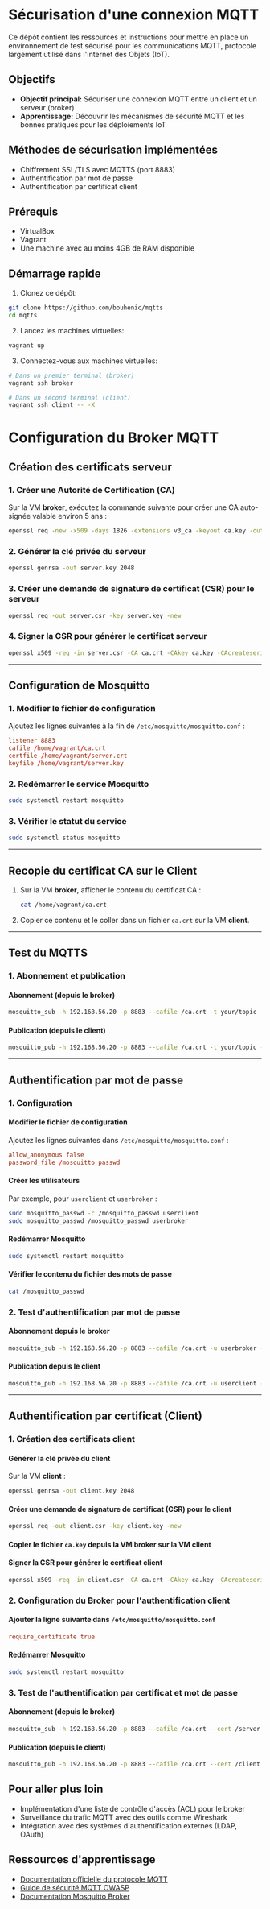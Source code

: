 # Sécurisation d'une connexion MQTT

Ce dépôt contient les ressources et instructions pour mettre en place un environnement de test sécurisé pour les communications MQTT, protocole largement utilisé dans l'Internet des Objets (IoT).

## Objectifs

- **Objectif principal:** Sécuriser une connexion MQTT entre un client et un serveur (broker)
- **Apprentissage:** Découvrir les mécanismes de sécurité MQTT et les bonnes pratiques pour les déploiements IoT

## Méthodes de sécurisation implémentées

- Chiffrement SSL/TLS avec MQTTS (port 8883)
- Authentification par mot de passe
- Authentification par certificat client

## Prérequis

- VirtualBox
- Vagrant
- Une machine avec au moins 4GB de RAM disponible

## Démarrage rapide

1. Clonez ce dépôt:
```bash
git clone https://github.com/bouhenic/mqtts
cd mqtts
```

2. Lancez les machines virtuelles:
```bash
vagrant up
```

3. Connectez-vous aux machines virtuelles:
```bash
# Dans un premier terminal (broker)
vagrant ssh broker

# Dans un second terminal (client)
vagrant ssh client -- -X
```

# Configuration du Broker MQTT

## Création des certificats serveur

### 1. Créer une Autorité de Certification (CA)
Sur la VM **broker**, exécutez la commande suivante pour créer une CA auto-signée valable environ 5 ans :

```bash
openssl req -new -x509 -days 1826 -extensions v3_ca -keyout ca.key -out ca.crt
```

### 2. Générer la clé privée du serveur
```bash
openssl genrsa -out server.key 2048
```

### 3. Créer une demande de signature de certificat (CSR) pour le serveur
```bash
openssl req -out server.csr -key server.key -new
```

### 4. Signer la CSR pour générer le certificat serveur
```bash
openssl x509 -req -in server.csr -CA ca.crt -CAkey ca.key -CAcreateserial -out server.crt -days 360
```

---

## Configuration de Mosquitto

### 1. Modifier le fichier de configuration
Ajoutez les lignes suivantes à la fin de `/etc/mosquitto/mosquitto.conf` :

```conf
listener 8883
cafile /home/vagrant/ca.crt
certfile /home/vagrant/server.crt
keyfile /home/vagrant/server.key
```

### 2. Redémarrer le service Mosquitto
```bash
sudo systemctl restart mosquitto
```

### 3. Vérifier le statut du service
```bash
sudo systemctl status mosquitto
```

---

## Recopie du certificat CA sur le Client

1. Sur la VM **broker**, afficher le contenu du certificat CA :
   ```bash
   cat /home/vagrant/ca.crt
   ```
2. Copier ce contenu et le coller dans un fichier `ca.crt` sur la VM **client**.

---

## Test du MQTTS

### 1. Abonnement et publication

#### Abonnement (depuis le broker)
```bash
mosquitto_sub -h 192.168.56.20 -p 8883 --cafile /ca.crt -t your/topic
```

#### Publication (depuis le client)
```bash
mosquitto_pub -h 192.168.56.20 -p 8883 --cafile /ca.crt -t your/topic -m "Hello world"
```

---

## Authentification par mot de passe

### 1. Configuration

#### Modifier le fichier de configuration
Ajoutez les lignes suivantes dans `/etc/mosquitto/mosquitto.conf` :
```conf
allow_anonymous false
password_file /mosquitto_passwd
```

#### Créer les utilisateurs
Par exemple, pour `userclient` et `userbroker` :
```bash
sudo mosquitto_passwd -c /mosquitto_passwd userclient
sudo mosquitto_passwd /mosquitto_passwd userbroker
```

#### Redémarrer Mosquitto
```bash
sudo systemctl restart mosquitto
```

#### Vérifier le contenu du fichier des mots de passe
```bash
cat /mosquitto_passwd
```

### 2. Test d'authentification par mot de passe

#### Abonnement depuis le broker
```bash
mosquitto_sub -h 192.168.56.20 -p 8883 --cafile /ca.crt -u userbroker -P <mot_de_passe> -t your/topic
```

#### Publication depuis le client
```bash
mosquitto_pub -h 192.168.56.20 -p 8883 --cafile /ca.crt -u userclient -P <mot_de_passe> -t your/topic -m "Hello world"
```

---

## Authentification par certificat (Client)

### 1. Création des certificats client

#### Générer la clé privée du client
Sur la VM **client** :
```bash
openssl genrsa -out client.key 2048
```

#### Créer une demande de signature de certificat (CSR) pour le client
```bash
openssl req -out client.csr -key client.key -new
```

#### Copier le fichier `ca.key` depuis la VM broker sur la VM client

#### Signer la CSR pour générer le certificat client
```bash
openssl x509 -req -in client.csr -CA ca.crt -CAkey ca.key -CAcreateserial -out client.crt -days 360
```

### 2. Configuration du Broker pour l'authentification client

#### Ajouter la ligne suivante dans `/etc/mosquitto/mosquitto.conf`
```conf
require_certificate true
```

#### Redémarrer Mosquitto
```bash
sudo systemctl restart mosquitto
```

### 3. Test de l'authentification par certificat et mot de passe

#### Abonnement (depuis le broker)
```bash
mosquitto_sub -h 192.168.56.20 -p 8883 --cafile /ca.crt --cert /server.crt --key /server.key -u userbroker -P <mot_de_passe> -t your/topic
```

#### Publication (depuis le client)
```bash
mosquitto_pub -h 192.168.56.20 -p 8883 --cafile /ca.crt --cert /client.crt --key /client.key -u userclient -P <mot_de_passe> -t your/topic -m "Hello world"
```

## Pour aller plus loin

- Implémentation d'une liste de contrôle d'accès (ACL) pour le broker
- Surveillance du trafic MQTT avec des outils comme Wireshark
- Intégration avec des systèmes d'authentification externes (LDAP, OAuth)

## Ressources d'apprentissage

- [Documentation officielle du protocole MQTT](https://mqtt.org/)
- [Guide de sécurité MQTT OWASP](https://owasp.org/www-project-iot-security/)
- [Documentation Mosquitto Broker](https://mosquitto.org/documentation/)

